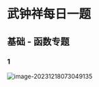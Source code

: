 # 武钟祥每日一题

## 基础 - 函数专题

### 1

![image-20231218073049135](https://typora-1310242472.cos.ap-nanjing.myqcloud.com/typora_img/image-20231218073049135.png)
